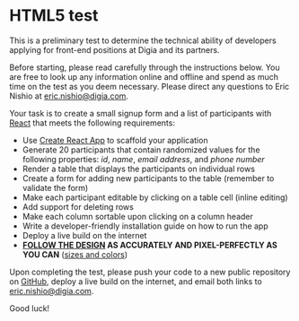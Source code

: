 # HTML5 test

This is a preliminary test to determine the technical ability of developers
applying for front-end positions at Digia and its partners.

Before starting, please read carefully through the instructions below. You are
free to look up any information online and offline and spend as much time on
the test as you deem necessary. Please direct any questions to Eric Nishio at
eric.nishio@digia.com.

Your task is to create a small signup form and a list of participants with
[React](https://facebook.github.io/react/) that meets the following
requirements:

- Use [Create React App](https://github.com/facebookincubator/create-react-app) to scaffold your application
- Generate 20 participants that contain randomized values for the following properties: *id*, *name*, *email address*, and *phone number*
- Render a table that displays the participants on individual rows
- Create a form for adding new participants to the table (remember to validate the form)
- Make each participant editable by clicking on a table cell (inline editing)
- Add support for deleting rows
- Make each column sortable upon clicking on a column header
- Write a developer-friendly installation guide on how to run the app
- Deploy a live build on the internet
- **[FOLLOW THE DESIGN](https://marvelapp.com/2bda7h0/screen/25314120) AS ACCURATELY AND PIXEL-PERFECTLY AS YOU CAN** ([sizes and colors](styleguide.png))

Upon completing the test, please push your code to a new public repository on [GitHub](https://github.com), deploy a live build on the internet, and email both links to eric.nishio@digia.com.

Good luck!
